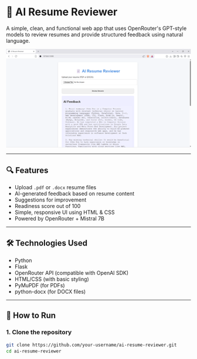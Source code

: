 # 🤖 AI Resume Reviewer

A simple, clean, and functional web app that uses OpenRouter's GPT-style models to review resumes and provide structured feedback using natural language.

![screenshot](screenshot.png)

---

## 🔍 Features

- Upload `.pdf` or `.docx` resume files  
- AI-generated feedback based on resume content  
- Suggestions for improvement  
- Readiness score out of 100  
- Simple, responsive UI using HTML & CSS  
- Powered by OpenRouter + Mistral 7B

---

## 🛠️ Technologies Used

- Python
- Flask
- OpenRouter API (compatible with OpenAI SDK)
- HTML/CSS (with basic styling)
- PyMuPDF (for PDFs)
- python-docx (for DOCX files)

---

## 🚀 How to Run

### 1. Clone the repository
```bash
git clone https://github.com/your-username/ai-resume-reviewer.git
cd ai-resume-reviewer

